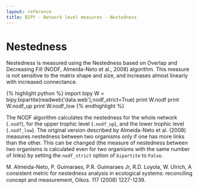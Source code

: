 ```yaml
---
layout: reference
title: BIPY - Network level measures - Nestedness
---
```


# Nestedness

Nestedness is measured using the Nestedness based on Overlap and Decreasing Fill (NODF, Almeida-Neto et al., 2008) algorithm. This measure is not sensitive to the matrix shape and size, and increases almost linearly with increased connectance.

{% highlight python %}
import bipy
W = bipy.bipartite(readweb('data.web'),nodf_strict=True)
print W.nodf
print W.nodf_up
print W.nodf_low
{% endhighlight %}

The NODF algorithm calculates the nestedness for the whole network (`.nodf`), for the upper trophic level (`.nodf_up`), and the lower trophic level (`.nodf_low`). The original version described by Almeida-Neto et al. (2008) measures nestedness between two organisms only if one has more links than the other. This can be changed (the measure of nestedness between two organisms is calculated even for two organisms with the same number of links) by setting the `nodf_strict` option of `bipartite` to `False`.

<div class='ref'>M. Almeida-Neto, P. Guimaraes, P.R. Guimaraes Jr, R.D. Loyola, W. Ulrich, A consistent metric for nestedness analysis in ecological systems: reconciling concept and measurement, Oikos. 117 (2008) 1227-1239.</div>